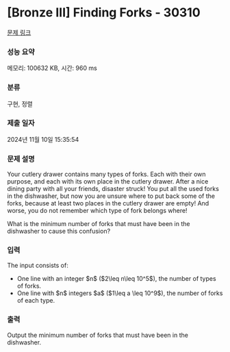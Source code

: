 # [Bronze III] Finding Forks - 30310 

[문제 링크](https://www.acmicpc.net/problem/30310) 

### 성능 요약

메모리: 100632 KB, 시간: 960 ms

### 분류

구현, 정렬

### 제출 일자

2024년 11월 10일 15:35:54

### 문제 설명

<p>Your cutlery drawer contains many types of forks. Each with their own purpose, and each with its own place in the cutlery drawer. After a nice dining party with all your friends, disaster struck! You put all the used forks in the dishwasher, but now you are unsure where to put back some of the forks, because at least two places in the cutlery drawer are empty! And worse, you do not remember which type of fork belongs where!</p>

<p>What is the minimum number of forks that must have been in the dishwasher to cause this confusion?</p>

### 입력 

 <p>The input consists of:</p>

<ul>
	<li>One line with an integer $n$ ($2\leq n\leq 10^5$), the number of types of forks.</li>
	<li>One line with $n$ integers $a$ ($1\leq a \leq 10^9$), the number of forks of each type.</li>
</ul>

### 출력 

 <p>Output the minimum number of forks that must have been in the dishwasher.</p>


